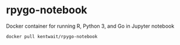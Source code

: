 # rpygo-notebook

Docker container for running R, Python 3, and Go in Jupyter notebook

	docker pull kentwait/rpygo-notebook